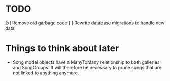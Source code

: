 # TODO

[x] Remove old garbage code
[ ] Rewrite database migrations to handle new data

# Things to think about later

- Song model objects have a ManyToMany relationship to both galleries and
    SongGroups. It will therefore be necessary to prune songs that are not
    linked to anything anymore.
